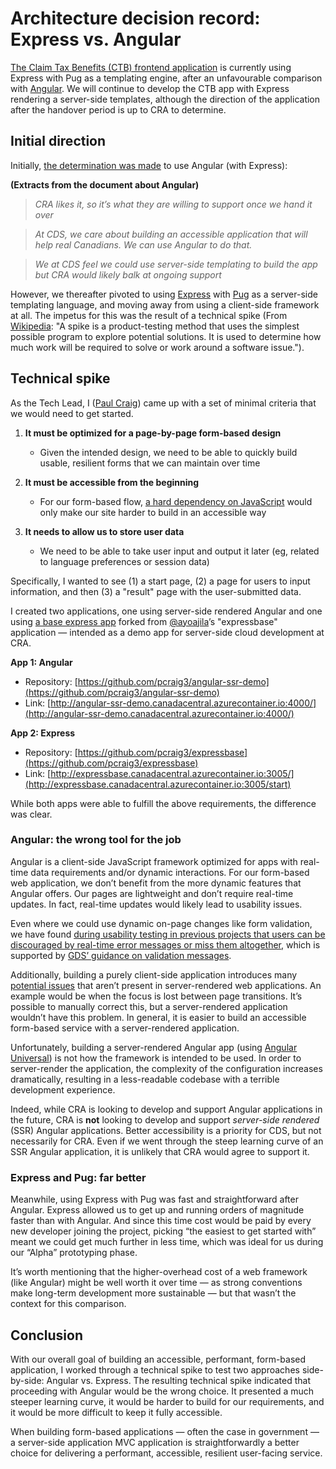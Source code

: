 # Architecture decision record: Express vs. Angular

[The Claim Tax Benefits (CTB) frontend application](https://claim-tax-benefits.azurewebsites.net/start) is currently using Express with Pug as a templating engine, after an unfavourable comparison with [Angular](https://angular.io/). We will continue to develop the CTB app with Express rendering a server-side templates, although the direction of the application after the handover period is up to CRA to determine.

## Initial direction

Initially, [the determination was made](https://docs.google.com/document/d/16T9GcQPLNzMLgtA8ga_GQxEquYePEUIXPhvWTcqXq5k/edit#) to use Angular (with Express):

**(Extracts from the document about Angular)**

> _CRA likes it, so it’s what they are willing to support once we hand it over_

> _At CDS, we care about building an accessible application that will help real Canadians. We can use Angular to do that._

> _We at CDS feel we could use server-side templating to build the app but CRA would likely balk at ongoing support_

However, we thereafter pivoted to using [Express](https://expressjs.com/) with [Pug](https://pugjs.org/api/getting-started.html) as a server-side templating language, and moving away from using a client-side framework at all. The impetus for this was the result of a technical spike (From [Wikipedia](<https://en.wikipedia.org/wiki/Spike_(software_development)>): "A spike is a product-testing method that uses the simplest possible program to explore potential solutions. It is used to determine how much work will be required to solve or work around a software issue.").

## Technical spike

As the Tech Lead, I ([Paul Craig](mailto:paul.craig@cds-snc.ca)) came up with a set of minimal criteria that we would need to get started.

1. **It must be optimized for a page-by-page form-based design**

   - Given the intended design, we need to be able to quickly build usable, resilient forms that we can maintain over time

2. **It must be accessible from the beginning**

   - For our form-based flow, [a hard dependency on JavaScript](https://www.gov.uk/service-manual/technology/using-progressive-enhancement) would only make our site harder to build in an accessible way

3. **It needs to allow us to store user data**

   - We need to be able to take user input and output it later (eg, related to language preferences or session data)

Specifically, I wanted to see (1) a start page, (2) a page for users to input information, and then (3) a "result" page with the user-submitted data.

I created two applications, one using server-side rendered Angular and one using [a base express app](https://github.com/pcraig3/expressbase) forked from [@ayoajila](https://github.com/ayoajila)’s "expressbase" application — intended as a demo app for server-side cloud development at CRA.

**App 1: Angular**

- Repository: [https://github.com/pcraig3/angular-ssr-demo](https://github.com/pcraig3/angular-ssr-demo)
- Link: [http://angular-ssr-demo.canadacentral.azurecontainer.io:4000/](http://angular-ssr-demo.canadacentral.azurecontainer.io:4000/)

**App 2: Express**

- Repository: [https://github.com/pcraig3/expressbase](https://github.com/pcraig3/expressbase)
- Link: [http://expressbase.canadacentral.azurecontainer.io:3005/](http://expressbase.canadacentral.azurecontainer.io:3005/start)

While both apps were able to fulfill the above requirements, the difference was clear.

### Angular: the wrong tool for the job

Angular is a client-side JavaScript framework optimized for apps with real-time data requirements and/or dynamic interactions. For our form-based web application, we don’t benefit from the more dynamic features that Angular offers. Our pages are lightweight and don’t require real-time updates. In fact, real-time updates would likely lead to usability issues.

Even where we could use dynamic on-page changes like form validation, we have found [during usability testing in previous projects that users can be discouraged by real-time error messages or miss them altogether](https://github.com/cds-snc/ircc-rescheduler/issues/92), which is supported by [GDS’ guidance on validation messages](https://design-system.service.gov.uk/components/error-message/#when-not-to-use-this-component).

Additionally, building a purely client-side application introduces many [potential issues](https://blog.pope.tech/2018/10/25/angular-accessibility-and-you/) that aren’t present in server-rendered web applications. An example would be when the focus is lost between page transitions. It’s possible to manually correct this, but a server-rendered application wouldn’t have this problem. In general, it is easier to build an accessible form-based service with a server-rendered application.

Unfortunately, building a server-rendered Angular app (using [Angular Universal](https://angular.io/guide/universal)) is not how the framework is intended to be used. In order to server-render the application, the complexity of the configuration increases dramatically, resulting in a less-readable codebase with a terrible development experience.

Indeed, while CRA is looking to develop and support Angular applications in the future, CRA is **not** looking to develop and support _server-side rendered_ (SSR) Angular applications. Better accessibility is a priority for CDS, but not necessarily for CRA. Even if we went through the steep learning curve of an SSR Angular application, it is unlikely that CRA would agree to support it.

### Express and Pug: far better

Meanwhile, using Express with Pug was fast and straightforward after Angular. Express allowed us to get up and running orders of magnitude faster than with Angular. And since this time cost would be paid by every new developer joining the project, picking “the easiest to get started with” meant we could get much further in less time, which was ideal for us during our “Alpha” prototyping phase.

It’s worth mentioning that the higher-overhead cost of a web framework (like Angular) might be well worth it over time — as strong conventions make long-term development more sustainable — but that wasn’t the context for this comparison.

## Conclusion

With our overall goal of building an accessible, performant, form-based application, I worked through a technical spike to test two approaches side-by-side: Angular vs. Express. The resulting technical spike indicated that proceeding with Angular would be the wrong choice. It presented a much steeper learning curve, it would be harder to build for our requirements, and it would be more difficult to keep it fully accessible.

When building form-based applications — often the case in government — a server-side application MVC application is straightforwardly a better choice for delivering a performant, accessible, resilient user-facing service.
